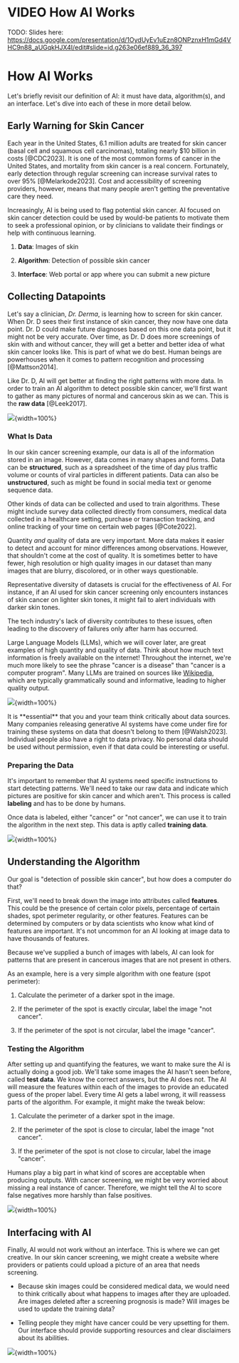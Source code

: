 


# VIDEO How AI Works

TODO: Slides here: https://docs.google.com/presentation/d/1OydUyEv1uEzn8ONPznxH1mGd4VHC9n88_aUGqkHJX4I/edit#slide=id.g263e06ef889_36_397

# How AI Works

Let's briefly revisit our definition of AI: it must have data, algorithm(s), and an interface. Let's dive into each of these in more detail below.

## Early Warning for Skin Cancer

Each year in the United States, 6.1 million adults are treated for skin cancer (basal cell and squamous cell carcinomas), totaling nearly $10 billion in costs [@CDC2023]. It is one of the most common forms of cancer in the United States, and mortality from skin cancer is a real concern. Fortunately, early detection through regular screening can increase survival rates to over 95% [@Melarkode2023]. Cost and accessibility of screening providers, however, means that many people aren't getting the preventative care they need.

Increasingly, AI is being used to flag potential skin cancer. AI focused on skin cancer detection could be used by would-be patients to motivate them to seek a professional opinion, or by clinicians to validate their findings or help with continuous learning.

1. **Data**: Images of skin

1. **Algorithm**: Detection of possible skin cancer

1. **Interface**: Web portal or app where you can submit a new picture

## Collecting Datapoints

Let's say a clinician, *Dr. Derma*, is learning how to screen for skin cancer. When Dr. D sees their first instance of skin cancer, they now have one data point. Dr. D could make future diagnoses based on this one data point, but it might not be very accurate. Over time, as Dr. D does more screenings of skin with and without cancer, they will get a better and better idea of what skin cancer looks like. This is part of what we do best. Human beings are powerhouses when it comes to pattern recognition and processing [@Mattson2014].

Like Dr. D, AI will get better at finding the right patterns with more data. In order to train an AI algorithm to detect possible skin cancer, we'll first want to gather as many pictures of normal and cancerous skin as we can. This is the **raw data** [@Leek2017].

![](resources/images/01c-AI_Possibilities-how_ai_works_files/figure-docx//1OydUyEv1uEzn8ONPznxH1mGd4VHC9n88_aUGqkHJX4I_g263e06ef889_36_153.png){width=100%}

### What Is Data

In our skin cancer screening example, our data is all of the information stored in an image. However, data comes in many shapes and forms. Data can be **structured**, such as a spreadsheet of the time of day plus traffic volume or counts of viral particles in different patients. Data can also be **unstructured**, such as might be found in social media text or genome sequence data. 

Other kinds of data can be collected and used to train algorithms. These might include survey data collected directly from consumers, medical data collected in a healthcare setting, purchase or transaction tracking, and online tracking of your time on certain web pages [@Cote2022].

Quantity *and* quality of data are very important. More data makes it easier to detect and account for minor differences among observations. However, that shouldn't come at the cost of quality. It is sometimes better to have fewer, high resolution or high quality images in our dataset than many images that are blurry, discolored, or in other ways questionable.

<div class = "ethics"> 
Representative diversity of datasets is crucial for the effectiveness of AI. For instance, if an AI used for skin cancer screening only encounters instances of skin cancer on lighter skin tones, it might fail to alert individuals with darker skin tones. 

The tech industry's lack of diversity contributes to these issues, often leading to the discovery of failures only after harm has occurred.
</div>

Large Language Models (LLMs), which we will cover later, are great examples of high quantity and quality of data. Think about how much text information is freely available on the internet! Throughout the internet, we're much more likely to see the phrase "cancer is a disease" than "cancer is a computer program". Many LLMs are trained on sources like [Wikipedia](https://www.wikipedia.org/), which are typically grammatically sound and informative, leading to higher quality output.


![](resources/images/01c-AI_Possibilities-how_ai_works_files/figure-docx//1OydUyEv1uEzn8ONPznxH1mGd4VHC9n88_aUGqkHJX4I_g2a3877ab699_0_79.png){width=100%}

<div class = "ethics"> 
It is **essential** that you and your team think critically about data sources. Many companies releasing generative AI systems have come under fire for training these systems on data that doesn't belong to them [@Walsh2023]. Individual people also have a right to data privacy. No personal data should be used without permission, even if that data could be interesting or useful.  

</div>

### Preparing the Data

It's important to remember that AI systems need specific instructions to start detecting patterns. We'll need to take our raw data and indicate which pictures are positive for skin cancer and which aren't. This process is called **labeling** and has to be done by humans.

Once data is labeled, either "cancer" or "not cancer", we can use it to train the algorithm in the next step. This data is aptly called **training data**.


![](resources/images/01c-AI_Possibilities-how_ai_works_files/figure-docx//1OydUyEv1uEzn8ONPznxH1mGd4VHC9n88_aUGqkHJX4I_g263e06ef889_36_318.png){width=100%}

## Understanding the Algorithm

Our goal is "detection of possible skin cancer", but how does a computer do that?

First, we'll need to break down the image into attributes called **features**. This could be the presence of certain color pixels, percentage of certain shades, spot perimeter regularity, or other features. Features can be determined by computers or by data scientists who know what kind of features are important. It's not uncommon for an AI looking at image data to have thousands of features.

Because we've supplied a bunch of images with labels, AI can look for patterns that are present in cancerous images that are not present in others.

As an example, here is a very simple algorithm with one feature (spot perimeter):

1. Calculate the perimeter of a darker spot in the image.

1. If the perimeter of the spot is exactly circular, label the image "not cancer".

1. If the perimeter of the spot is not circular, label the image "cancer".

### Testing the Algorithm

After setting up and quantifying the features, we want to make sure the AI is actually doing a good job. We'll take some images the AI hasn't seen before, called **test data**. We know the correct answers, but the AI does not. The AI will measure the features within each of the images to provide an educated guess of the proper label. Every time AI gets a label wrong, it will reassess parts of the algorithm. For example, it might make the tweak below:

1. Calculate the perimeter of a darker spot in the image.

1. If the perimeter of the spot is close to circular, label the image "not cancer".

1. If the perimeter of the spot is not close to circular, label the image "cancer".

Humans play a big part in what kind of scores are acceptable when producing outputs. With cancer screening, we might be very worried about missing a real instance of cancer. Therefore, we might tell the AI to score false negatives more harshly than false positives.

![](resources/images/01c-AI_Possibilities-how_ai_works_files/figure-docx//1OydUyEv1uEzn8ONPznxH1mGd4VHC9n88_aUGqkHJX4I_g263e06ef889_36_360.png){width=100%}

## Interfacing with AI

Finally, AI would not work without an interface. This is where we can get creative. In our skin cancer screening, we might create a website where providers or patients could upload a picture of an area that needs screening. 

- Because skin images could be considered medical data, we would need to think critically about what happens to images after they are uploaded. Are images deleted after a screening prognosis is made? Will images be used to update the training data?

- Telling people they might have cancer could be very upsetting for them. Our interface should provide supporting resources and clear disclaimers about its abilities.

![](resources/images/01c-AI_Possibilities-how_ai_works_files/figure-docx//1OydUyEv1uEzn8ONPznxH1mGd4VHC9n88_aUGqkHJX4I_g263e06ef889_36_397.png){width=100%}
